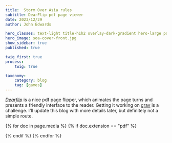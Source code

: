 ```yaml
---
title:  Storm Over Asia rules
subtitle: DearFlip pdf page viewer
date: 2023/12/29
author: John Edwards

hero_classes: text-light title-h1h2 overlay-dark-gradient hero-large parallax
hero_image: soa-cover-front.jpg
show_sidebar: true
published: true 

twig_first: true
process:
    twig: true

taxonomy:
    category: blog
    tag: [games]
---
```

*[Dearflip]* is a nice pdf page flipper, which animates the page turns and presents a friendly interface to the reader. Getting it working on [grav] is a challenge. I'll update this blog with more details later, but definitely not a simple route.

{% for doc in page.media %}
{% if doc.extension == "pdf" %}
 <div class="_df_book" height="720" webgl="true" backgroundcolor="white" source="{{ doc.url|replace({' ':'%20'}) }}" id="df_manual_book"> </div>
{% endif %}
{% endfor %}  

[grav]: https://wwwgetgrav.org
[dearflip]: https://github.com/dearhive/dearflip-jquery-flipbook
